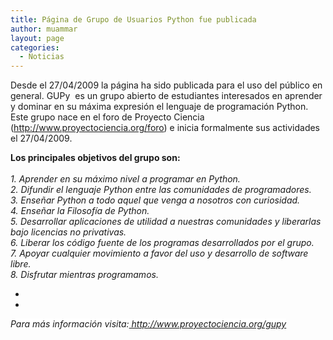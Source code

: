 ```yaml
---
title: Página de Grupo de Usuarios Python fue publicada
author: muammar
layout: page
categories:
  - Noticias
---
```

Desde el 27/04/2009 la página ha sido publicada para el uso del público en general. GUPy  es un grupo abierto de estudiantes interesados en aprender y dominar en su máxima expresión el lenguaje de programación Python. Este grupo nace en el foro de Proyecto Ciencia (<a style="text-decoration: none; font-weight: normal; color: #1b57b1;" title="http://www.proyectociencia.org/foro" href="http://www.proyectociencia.org/foro">http://www.proyectociencia.org/foro</a>) e inicia formalmente sus actividades el 27/04/2009.

<p style="text-align: left;">
  <strong>Los principales objetivos del grupo son:</strong><br /> <em><br /> 1. Aprender en su máximo nivel a programar en Python.<br /> 2. Difundir el lenguaje Python entre las comunidades de programadores.<br /> 3. Enseñar Python a todo aquel que venga a nosotros con curiosidad.<br /> 4. Enseñar la Filosofía de Python.<br /> 5. Desarrollar aplicaciones de utilidad a nuestras comunidades y liberarlas bajo licencias no privativas.<br /> 6. Liberar los código fuente de los programas desarrollados por el grupo.<br /> 7. Apoyar cualquier movimiento a favor del uso y desarrollo de software libre.<br /> 8. Disfrutar mientras programamos.</em>
</p>

*  
*

<p style="text-align: left;">
  <span style="background-color: #ffffff;"><em>Para más información visita:</em><em><a href=" http://www.proyectociencia.org/gupy"> http://www.proyectociencia.org/gupy</a></em></span>
</p>
